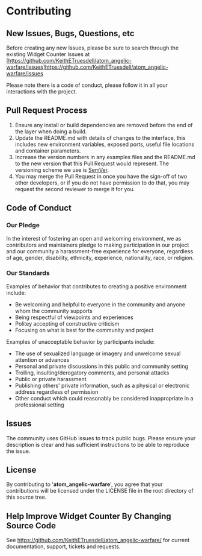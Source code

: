 # Contributing

## New Issues, Bugs, Questions, etc

Before creating any new Issues, please be sure to search through the existing Widget Counter Issues at [https://github.com/KeithETruesdell/atom_angelic-warfare/issues]https://github.com/KeithETruesdell/atom_angelic-warfare/issues  

Please note there is a code of conduct, please follow it in all your interactions with the project.

## Pull Request Process

1. Ensure any install or build dependencies are removed before the end of the layer when doing a 
   build.
2. Update the README.md with details of changes to the interface, this includes new environment 
   variables, exposed ports, useful file locations and container parameters.
3. Increase the version numbers in any examples files and the README.md to the new version that this
   Pull Request would represent. The versioning scheme we use is [SemVer](http://semver.org/).
4. You may merge the Pull Request in once you have the sign-off of two other developers, or if you 
   do not have permission to do that, you may request the second reviewer to merge it for you.

## Code of Conduct

### Our Pledge

In the interest of fostering an open and welcoming environment, we as contributors and maintainers pledge to making participation in our project and our community a harassment-free experience for everyone, regardless of age, gender, disability, ethnicity, experience, nationality, race, or religion.

### Our Standards

Examples of behavior that contributes to creating a positive environment
include:

* Be welcoming and helpful to everyone in the community and anyone whom the community supports
* Being respectful of viewpoints and experiences
* Politey accepting of constructive criticism
* Focusing on what is best for the community and project

Examples of unacceptable behavior by participants include:

* The use of sexualized language or imagery and unwelcome sexual attention or advances
* Personal and private discussions in this public and community setting
* Trolling, insulting/derogatory comments, and personal attacks
* Public or private harassment
* Publishing others' private information, such as a physical or electronic address regardless of permission
* Other conduct which could reasonably be considered inappropriate in a professional setting

## Issues

The community uses GitHub issues to track public bugs. Please ensure your description is
clear and has sufficient instructions to be able to reproduce the issue.

## License

By contributing to '**atom_angelic-warfare**', you agree that your contributions will be licensed
under the LICENSE file in the root directory of this source tree.

## Help Improve Widget Counter By Changing Source Code

See https://github.com/KeithETruesdell/atom_angelic-warfare/ for current documentation, support, tickets and requests.
